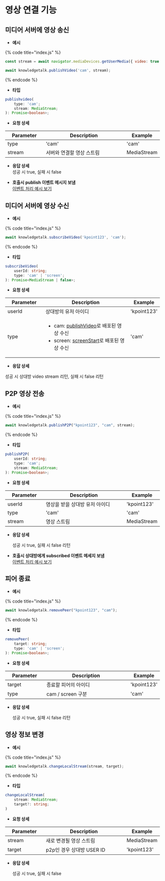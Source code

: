 # 영상 연결 기능

## 미디어 서버에 영상 송신

* **예시**

{% code title="index.js" %}
```javascript
const stream = await navigator.mediaDevices.getUserMedia({ video: true });

await knowledgetalk.publishVideo('cam', stream);
```
{% endcode %}



* **타입**

```typescript
publishvideo(
    type: 'cam';
    stream: MediaStream;
): Promise<boolean>;
```



* **요청 상세**

<table><thead><tr><th width="141">Parameter</th><th width="429">Description</th><th>Example</th></tr></thead><tbody><tr><td>type</td><td>'cam'</td><td>'cam'</td></tr><tr><td>stream</td><td>서버와 연결할 영상 스트림</td><td>MediaStream</td></tr></tbody></table>



* **응답 상세**\
  성공 시 true, 실패 시 false



* **호출시 publish 이벤트 메시지 보냄**\
  [이벤트 처리 예시 보기](event.md#type-publish)



## 미디어 서버에 영상 수신

* **예시**

{% code title="index.js" %}
```javascript
await knowledgetalk.subscribeVideo('kpoint123', 'cam');
```
{% endcode %}



* **타입**

```typescript
subscribeVideo(
    userId: string;
    type: 'cam' | 'screen';
): Promise<MediaStream | false>;
```



* **요청 상세**

<table><thead><tr><th width="141">Parameter</th><th width="429">Description</th><th>Example</th></tr></thead><tbody><tr><td>userId</td><td>상대방의 유저 아이디</td><td>'kpoint123'</td></tr><tr><td>type</td><td><ul><li>cam: <a href="media.md#undefined">publishVideo</a>로 배포된 영상 수신</li><li>screen: <a href="share.md#undefined">screenStart</a>로 배포된 영상 수신</li></ul></td><td>'cam'</td></tr></tbody></table>



* **응답 상세**

성공 시 상대방 video stream 리턴, 실패 시 false 리턴





## P2P 영상 전송

* **예시**

{% code title="index.js" %}
```javascript
await knowledgetalk.publishP2P("kpoint123", "cam", stream);
```
{% endcode %}



* **타입**

```typescript
publishP2P(
    userId: string;
    type: 'cam';
    stream: MediaStream;
): Promise<boolean>;
```



* **요청 상세**

<table><thead><tr><th width="141">Parameter</th><th width="429">Description</th><th>Example</th></tr></thead><tbody><tr><td>userId</td><td>영상을 받을 상대방 유저 아이디</td><td>'kpoint123'</td></tr><tr><td>type</td><td>'cam'</td><td>'cam'</td></tr><tr><td>stream</td><td>영상 스트림</td><td>MediaStream</td></tr></tbody></table>



*   **응답 상세**

    성공 시 true, 실패 시 false 리턴



* **호출시 상대방에게 subscribed 이벤트 메세지  보냄**\
  [이벤트 처리 예시 보기](event.md#type-subscribed)





## 피어 종료

* **예시**

{% code title="index.js" %}
```javascript
await knowledgetalk.removePeer("kpoint123", "cam");
```
{% endcode %}



* **타입**

```typescript
removePeer(
    target: string;
    type: 'cam' | 'screen';
): Promise<boolean>;
```



* **요청 상세**

<table><thead><tr><th width="141">Parameter</th><th width="429">Description</th><th>Example</th></tr></thead><tbody><tr><td>target</td><td>종료할 피어의 아이디</td><td>'kpoint123'</td></tr><tr><td>type</td><td>cam / screen 구분</td><td>'cam'</td></tr></tbody></table>



*   **응답 상세**

    성공 시 true, 실패 시 false 리턴





## 영상 정보 변경

* **예시**

{% code title="index.js" %}
```javascript
await knowledgetalk.changeLocalStream(stream, target);
```
{% endcode %}



* **타입**

```typescript
changeLocalStream(
    stream: MediaStream;
    target?: string;
)
```



* **요청 상세**

<table><thead><tr><th width="141">Parameter</th><th width="429">Description</th><th>Example</th></tr></thead><tbody><tr><td>stream</td><td>새로 변경될 영상 스트림</td><td>MediaStream</td></tr><tr><td>target</td><td>p2p인 경우 상대방 USER ID</td><td>'kpoint123'</td></tr></tbody></table>



*   **응답 상세**

    성공 시 true, 실패 시 false



